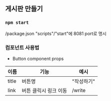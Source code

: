 ## 게시판 만들기
### `npm start`
/package.json 
"scripts"/"start"에 8081 port로 명시

### 컴포넌트 사용법

- Button component props

| 이름 | 기능 | 예시 |
| -- | -- | -- |
| title | 버튼명 | "작성하기" |
| link | 버튼 클릭시 링크 이동 | /write |